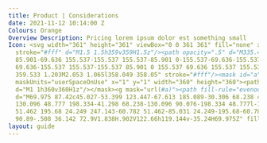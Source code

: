 ```yaml
---
title: Product | Considerations
date: 2021-11-12 10:14:00 Z
Colours: Orange
Overview Description: Pricing lorem ipsum dolor est something small
Icon: <svg width="361" height="361" viewBox="0 0 361 361" fill="none" xmlns="http://www.w3.org/2000/svg"><path
  stroke="#fff" d="M1.5 1.5h359v359H1.5z"/><path opacity=".5" d="M335.421 182.671c0
  85.901-69.636 155.537-155.537 155.537-85.901 0-155.537-69.636-155.537-155.537 0-85.9
  69.636-155.537 155.537-155.537 85.901 0 155.537 69.636 155.537 155.537ZM1.204 358.974
  359.533 1.203M2.053 1.065l358.049 358.05" stroke="#fff"/><mask id="a" style="mask-type:alpha"
  maskUnits="userSpaceOnUse" x="1" y="1" width="360" height="360"><path fill="#C4C4C4"
  d="M1 1h360v360H1z"/></mask><g mask="url(#a)"><path fill-rule="evenodd" clip-rule="evenodd"
  d="M69.975 87.42c45.027-53.399 123.447-67.613 185.089-30.306 68.238 41.299 90.076
  130.096 48.777 198.334-41.298 68.238-130.096 90.076-198.334 48.777l-18.402 30.407c85.031
  51.462 195.68 24.249 247.143-60.782 51.462-85.031 24.249-195.68-60.782-247.143C193.505-21.686
  90.89-.508 36.142 72.9V1.838H.902V122.66h119.144v-35.24H69.975Z" fill="#fff"/></g></svg>
layout: guide
---
```


